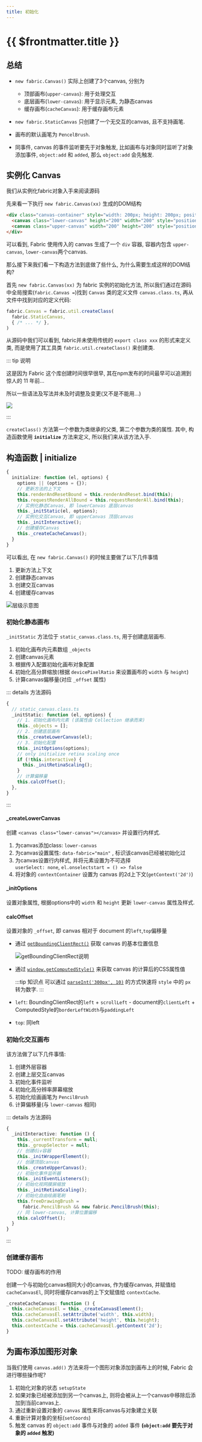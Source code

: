 ```yaml
---
title: 初始化
---
```


# {{ $frontmatter.title }}

## 总结

+ `new fabric.Canvas()` 实际上创建了3个canvas, 分别为

  + 顶部画布(`upper-canvas`): 用于处理交互
  + 底层画布(`lower-canvas`): 用于显示元素, 为静态canvas
  + 缓存画布(`cacheCanvas`): 用于缓存画布元素

+ `new fabric.StaticCanvas` 只创建了一个无交互的canvas, 且不支持画笔.

+ 画布的默认画笔为 `PencelBrush`.

+ 同事件, canvas 的事件监听要先于对象触发, 比如画布与对象同时监听了对象添加事件,
`object:add` 和 `added`, 那么 `object:add` 会先触发.

## 实例化 Canvas

我们从实例化fabric对象入手来阅读源码

先来看一下执行 `new fabric.Canvas(xx)` 生成的DOM结构

```html
<div class="canvas-container" style="width: 200px; height: 200px; position: relative; user-select: none;">
  <canvas class="lower-canvas" height="200" width="200" style="position: absolute; width: 200px; height: 200px; left: 0px; top: 0px; touch-action: none; user-select: none;"></canvas>
  <canvas class="upper-canvas" width="200" height="200" style="position: absolute; width: 200px; height: 200px; left: 0px; top: 0px; touch-action: none; user-select: none; cursor: default;"></canvas>
</div>
```

可以看到, Fabric 使用传入的 canvas 生成了一个 `div` 容器, 容器内包含 `upper-canvas`, `lower-canvas`两个canvas.

那么接下来我们看一下构造方法到底做了些什么, 为什么需要生成这样的DOM结构?

首先 `new fabric.Canvas(xx)` 为 fabric 实例的初始化方法, 所以我们通过在源码中全局搜索(`fabric.Canvas =`)找到 `Canvas` 类的定义文件 `canvas.class.ts`, 再从文件中找到对应的定义代码:

```ts {1}
fabric.Canvas = fabric.util.createClass(
  fabric.StaticCanvas,
  { /* ... */ },
)
```

从源码中我们可以看到, fabric并未使用传统的 `export class xxx` 的形式来定义类, 而是使用了其工具类 `fabric.util.createClass()` 来创建类.

::: tip 说明

这是因为 Fabric 这个库创建时间很早很早, 其在npm发布的时间最早可以追溯到惊人的 11 年前...

所以一些语法及写法并未及时调整及变更(又不是不能用...)

<Image src="https://s2.loli.net/2023/01/16/4rHoWqKFafjTN9t.png" />

:::

`createClass()` 方法第一个参数为类继承的父类, 第二个参数为类的属性.
其中, 构造函数使用 **`initialize`** 方法来定义, 所以我们来从该方法入手.

## 构造函数 | initialize

```ts
{
  initialize: function (el, options) {
    options || (options = {});
    // 更新方法的上下文
    this.renderAndResetBound = this.renderAndReset.bind(this);
    this.requestRenderAllBound = this.requestRenderAll.bind(this);
    // 实例化静态Canvas, 即 lowerCanvas 底层canvas
    this._initStatic(el, options);
    // 实例化交互Canvas, 即 upperCanvas 顶层canvas
    this._initInteractive();
    // 创建缓存Canvas
    this._createCacheCanvas();
  }
}
```

可以看出, 在 `new fabric.Canvas()` 的时候主要做了以下几件事情

1. 更新方法上下文
2. 创建静态canvas
3. 创建交互canvas
4. 创建缓存canvas

<Image src="https://s2.loli.net/2023/01/16/zDvMkrXLhbqsx4I.png" title="层级示意图" />

### 初始化静态画布

`_initStatic` 方法位于 `static_canvas.class.ts`, 用于创建底层画布.

1. 初始化画布内元素数组 `_objects`
2. 创建canvas元素
3. 根据传入配置初始化画布对象配置
4. 初始化高分屏缩放(根据 `devicePixelRatio` 来设置画布的 `width` 与 `height`)
5. 计算canvas偏移量(对应 `_offset` 属性)

::: details 方法源码

```ts
{
  // static_canvas.class.ts
  _initStatic: function (el, options) {
    // 1. 初始化画布内元素 (该属性由 Collection 继承而来)
    this._objects = [];
    // 2. 创建底层画布
    this._createLowerCanvas(el);
    // 3. 初始化配置
    this._initOptions(options);
    // only initialize retina scaling once
    if (!this.interactive) {
      this._initRetinaScaling();
    }
    // 计算偏移量
    this.calcOffset();
  },
}
```

:::

#### _createLowerCanvas

创建 `<canvas class="lower-canvas"></canvas>` 并设置行内样式.

1. 为canvas添加class: `lower-canvas` 
2. 为canvas设置属性: `data-fabric="main"` , 标识该canvas已经被初始化过
3. 为canvas设置行内样式, 并将元素设置为不可选择  
   `userSelect: none`, `el.onselectstart = () => false`
4. 将对象的 `contextContainer` 设置为 canvas 的2d上下文(`getContext('2d')`)

#### _initOptions

设置对象属性, 根据options中的 `width` 和 `height` 更新 `lower-canvas` 属性及样式.

#### calcOffset

设置对象的 `_offset`, 即 canvas 相对于 document 的`left`,`top`偏移量

+ 通过 [`getBoundingClientRect()`](https://developer.mozilla.org/en-US/docs/Web/API/Element/getBoundingClientRect) 获取 canvas 的基本位置信息

    <Image src="https://s2.loli.net/2023/01/16/2tUmP6x3vfrDKwe.png" title="getBoundingClientRect说明" />

+ 通过 [`window.getComputedStyle()`](https://developer.mozilla.org/en-US/docs/Web/API/Window/getComputedStyle) 来获取 canvas 的计算后的CSS属性值

    :::tip 知识点
    可以通过 [`parseInt('300px', 10)`](https://developer.mozilla.org/en-US/docs/Web/JavaScript/Reference/Global_Objects/parseInt) 的方式快速将 `style` 中的 `px` 转为数字.
    :::

+ `left`: BoundingClientRect的`left` + `scrollLeft` - document的`clientLeft` + ComputedStyle的`borderLeftWidth`与`paddingLeft`
+ `top`: 同left

### 初始化交互画布

该方法做了以下几件事情:

1. 创建外层容器
2. 创建上层交互canvas
3. 初始化事件监听
4. 初始化高分辨率屏幕缩放
5. 初始化绘画画笔为 `PencilBrush`
6. 计算偏移量(与 `lower-canvas` 相同)

::: details 方法源码

```ts
{
  _initInteractive: function () {
    this._currentTransform = null;
    this._groupSelector = null;
    // 创建div容器
    this._initWrapperElement();
    // 创建顶层canvas
    this._createUpperCanvas();
    // 初始化事件监听器
    this._initEventListeners();
    // 初始化视网膜屏缩放
    this._initRetinaScaling();
    // 初始化自由绘画笔刷
    this.freeDrawingBrush =
      fabric.PencilBrush && new fabric.PencilBrush(this);
    // 同 lower-canvas, 计算位置偏移
    this.calcOffset();
  }
}
```

:::

### 创建缓存画布

TODO: 缓存画布的作用

创建一个与初始化canvas相同大小的canvas, 作为缓存canvas, 并赋值给 `cacheCanvasEl`, 同时将缓存canvas的上下文赋值给 `contextCache`.

```ts
_createCacheCanvas: function () {
  this.cacheCanvasEl = this._createCanvasElement();
  this.cacheCanvasEl.setAttribute('width', this.width);
  this.cacheCanvasEl.setAttribute('height', this.height);
  this.contextCache = this.cacheCanvasEl.getContext('2d');
}
```

## 为画布添加图形对象

当我们使用 `canvas.add()` 方法来将一个图形对象添加到画布上的时候, Fabric 会进行哪些操作呢?

1. 初始化对象的状态 `setupState`
2. 如果对象已经被添加到另一个canvas上, 则将会被从上一个canvas中移除后添加到当前canvas上.
3. 通过重新设置对象的 `canvas` 属性来将canvas与对象建立关联
4. 重新计算对象的坐标(`setCoords`)
5. 触发 canvas 的 `object:add` 事件与对象的 `added` 事件 **(`object:add` 要先于对象的 `added` 触发)**

